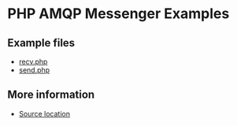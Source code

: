 
# PHP AMQP Messenger Examples

## Example files

 - [recv.php](recv.php.html)
 - [send.php](send.php.html)

## More information

 - [Source location](https://github.com/apache/qpid-proton/tree/0.13.1/examples/php/messenger)
